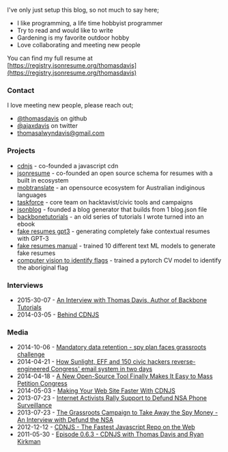 I've only just setup this blog, so not much to say here;

- I like programming, a life time hobbyist programmer
- Try to read and would like to write
- Gardening is my favorite outdoor hobby
- Love collaborating and meeting new people

You can find my full resume at [https://registry.jsonresume.org/thomasdavis](https://registry.jsonresume.org/thomasdavis)

### Contact

I love meeting new people, please reach out;

- [@thomasdavis](https://github.com/thomasdavis) on github
- [@ajaxdavis](https://twitter.com/ajaxdavis) on twitter
- thomasalwyndavis@gmail.com

### Projects

- [cdnjs](https://en.wikipedia.org/wiki/Cdnjs) - co-founded a javascript cdn
- [jsonresume](https://jsonresume.org) - co-founded an open source schema for resumes with a built in ecosystem
- [mobtranslate](https://mobtranslate.com) - an opensource ecosystem for Australian indiginous languages
- [taskforce](https://github.com/tfrce) - core team on hacktavist/civic tools and campaigns
- [jsonblog](https://github.com/jsonblog) - founded a blog generator that builds from 1 blog.json file
- [backbonetutorials](https://leanpub.com/backbonetutorials) - an old series of tutorials I wrote turned into an ebook
- [fake resumes gpt3](https://gpt3.jsonresume.org/) - generating completely fake contextual resumes with GPT-3
- [fake resumes manual](https://fake.jsonresume.org/) - trained 10 different text ML models to generate fake resumes
- [computer vision to identify flags](https://github.com/australia/aboriginal-flag-cv-model) - trained a pytorch CV model to identify the aboriginal flag

### Interviews

- 2015-30-07 - [An Interview with Thomas Davis, Author of Backbone Tutorials](https://leanpub.medium.com/leanpub-podcast-interview-22-thomas-davis-f194c0c3d906)
- 2014-03-05 - [Behind CDNJS](https://www.youtube.com/watch?v=Pjj-5YEy1Z0)

### Media

- 2014-10-06 - [Mandatory data retention - spy plan faces grassroots challenge](http://www.smh.com.au/digital-life/digital-life-news/mandatory-data-retention-spy-plan-faces-grassroots-challenge-20141006-10qxp1.html)
- 2014-04-21 - [How Sunlight, EFF and 150 civic hackers reverse-engineered Congress' email system in two days](http://sunlightfoundation.com/blog/2014/04/21/how-sunlight-eff-and-150-civic-hackers-reverse-engineered-congress-email-system-in-two-days/)
- 2014-04-18 - [A New Open-Source Tool Finally Makes It Easy to Mass Petition Congress](http://motherboard.vice.com/read/a-new-open-source-tool-finally-makes-it-easy-to-mass-petition-congress)
- 2014-05-03 - [Making Your Web Site Faster With CDNJS](https://www.youtube.com/watch?v=6-5hJblkLjo)
- 2013-07-23 - [Internet Activists Rally Support to Defund NSA Phone Surveillance](http://mashable.com/2013/07/23/internet-activists-call-for-defunding-the-nsa-ahead-of-congress-vote/)
- 2013-07-23 - [The Grassroots Campaign to Take Away the Spy Money - An Interview with Defund the NSA](http://motherboard.vice.com/blog/congress-votes-tomorrow-on-Justin-Amashs-amendment-to-defund-nsa-surveillance)
- 2012-12-12 - [CDNJS - The Fastest Javascript Repo on the Web](http://blog.cloudflare.com/cdnjs-the-fastest-javascript-repo-on-the-web/)
- 2011-05-30 - [Episode 0.6.3 - CDNJS with Thomas Davis and Ryan Kirkman](http://thechangelog.com/episode-0-6-3-cdnjs-with-thomas-davis-and-ryan-kirkman/)
